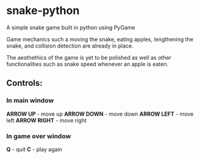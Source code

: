 # snake-python
A simple snake game built in python using PyGame

Game mechanics such a moving the snake, eating apples, lengthening the snake, and collision detection are already in place. 

The aesthethics of the game is yet to be polished as well as other functionalities such as snake speed whenever an apple is eaten.

## Controls:

### In main window

**ARROW UP** - move up
**ARROW DOWN** - move down
**ARROW LEFT** - move left
**ARROW RIGHT** - move right

### In game over window

**Q** - quit
**C** - play again